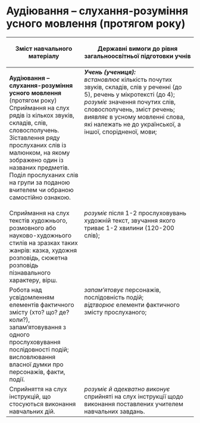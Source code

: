 # Аудіювання – слухання-розуміння усного мовлення (протягом року)
<table>
<thead>
  <tr>
    <th width="40%" align="center"><p>Зміст навчального матеріалу</p></td>
    <th width="60%" align="center"><p>Державні вимоги до рівня загальноосвітньої підготовки учнів</p></td>
  </tr>
</thead>
<tbody>
  <tr>
    <td width="40%" style="vertical-align:top !important;">
    <p><b>Аудіювання – слухання-розуміння усного мовлення</b> (протягом року)<br>
Сприймання на слух рядів із кількох звуків, складів, слів, словосполучень.<br>
Зіставлення ряду прослуханих слів із малюнком, на якому зображено один із названих предметів.<br>
Поділ прослуханих слів на групи за поданою вчителем чи обраною самостійно ознакою.<br></td>
    <td width="60%" style="vertical-align:top !important;">
<i><b>Учень (учениця):</b></i><br>
<i>встановлює</i> кількість почутих звуків, складів, слів у реченні (до 5), речень у мікротексті (до 4);<br>
<i>розуміє</i> значення почутих слів, словосполучень, зміст речень;<br>
<i>виявляє</i> в усному мовленні слова, які належать не до української, а іншої, спорідненої, мови;<br></td>
  </tr>
  <tr>
    <td width="40%" style="vertical-align:top !important;">
 Сприймання на слух текстів художнього, розмовного або науково-художнього стилів на зразках таких жанрів: казка, художня розповідь, сюжетна розповідь пізнавального характеру, вірш.</td>
    <td width="60%" style="vertical-align:top !important;">
<i>розуміє</i> після 1-2 прослуховувань художній текст, звучання якого триває 1-2 хвилини (120-200 слів);</td>
  </tr>
  <tr>
    <td width="40%" style="vertical-align:top !important;">
Робота над усвідомленням елементів фактичного змісту (хто? що? де? коли?), запам’ятовування з одного прослуховування послідовності подій; висловлювання власної думки про персонажів, факти, події.</td>
    <td width="60%" style="vertical-align:top !important;">
<i>запам’ятовує</i> персонажів, послідовність подій;<br>
<i>відтворює</i> елементи фактичного змісту прослуханого;<br></td>
  </tr>
  <tr>
    <td width="40%" style="vertical-align:top !important;">
Сприйняття на слух інструкцій, що стосуються виконання навчальних дій. </td>
    <td width="60%" style="vertical-align:top !important;">
<i>розуміє й адекватно виконує</i> сприйняті на слух інструкції щодо виконання поставлених учителем навчальних завдань.</td>
  </tr>
</tbody>
</table>